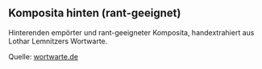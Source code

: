 ## Komposita hinten (rant-geeignet)

Hinterenden empörter und rant-geeigneter Komposita, handextrahiert aus Lothar Lemnitzers Wortwarte.

Quelle: [wortwarte.de](http://wortwarte.de/)